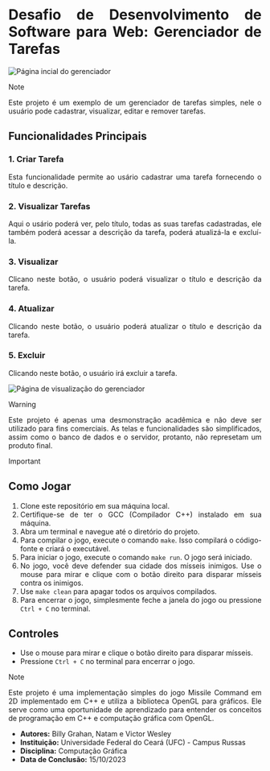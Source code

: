 <div align="justify">

# Desafio de Desenvolvimento de Software para Web: Gerenciador de Tarefas

![Página incial do gerenciador](https://i.imgur.com/FdIszKB.png)

> [!NOTE]
> Este projeto é um exemplo de um gerenciador de tarefas simples, nele o usuário pode cadastrar, visualizar, editar e remover tarefas.

## Funcionalidades Principais

### 1. Criar Tarefa
Esta funcionalidade permite ao usário cadastrar uma tarefa fornecendo o título e descrição.

### 2. Visualizar Tarefas
Aqui o usário poderá ver, pelo título, todas as suas tarefas cadastradas, ele também poderá acessar a descrição da tarefa, poderá atualizá-la e excluí-la.

### 3. Visualizar
Clicano neste botão, o usuário poderá visualizar o título e descrição da tarefa.

### 4. Atualizar
Clicando neste botão, o usuário poderá atualizar o título e descrição da tarefa.

### 5. Excluir
Clicando neste botão, o usuário irá excluir a tarefa. 

</div>

![Página de visualização do gerenciador](https://i.imgur.com/MXCZoEG.png)

<div align="justify">

> [!WARNING]
> Este projeto é apenas uma desmonstração acadêmica e não deve ser utilizado para fins comerciais. As telas e funcionalidades são simplificados, assim como o banco de dados e o servidor, protanto, não represetam um produto final.

> [!IMPORTANT]
> ## Como Jogar
> 1. Clone este repositório em sua máquina local.
> 2. Certifique-se de ter o GCC (Compilador C++) instalado em sua máquina.
> 3. Abra um terminal e navegue até o diretório do projeto.
> 4. Para compilar o jogo, execute o comando `make`. Isso compilará o código-fonte e criará o executável.
> 5. Para iniciar o jogo, execute o comando `make run`. O jogo será iniciado.
> 6. No jogo, você deve defender sua cidade dos mísseis inimigos. Use o mouse para mirar e clique com o botão direito para disparar mísseis contra os inimigos.
> 7. Use `make clean` para apagar todos os arquivos compilados.
> 8. Para encerrar o jogo, simplesmente feche a janela do jogo ou pressione `Ctrl + C` no terminal.
>
> ## Controles 
> - Use o mouse para mirar e clique o botão direito para disparar mísseis.
> - Pressione `Ctrl + C` no terminal para encerrar o jogo.

> [!Note]
> Este projeto é uma implementação simples do jogo Missile Command em 2D implementado em C++ e utiliza a biblioteca OpenGL para gráficos. Ele serve como uma oportunidade de aprendizado para  entender os conceitos de programação em C++ e computação gráfica com OpenGL.

* **Autores:** Billy Grahan, Natam e Victor Wesley
* **Instituição:** Universidade Federal do Ceará (UFC) - Campus Russas
* **Disciplina:** Computação Gráfica
* **Data de Conclusão:** 15/10/2023

</div>

